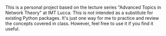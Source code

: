 This is a personal project based on the lecture series "Advanced Topics in Network Theory" at IMT Lucca. This is not intended as a substitute for existing Python packages. It's just one way for me to practice and review the concepts covered in class. However, feel free to use it if you find it useful.
